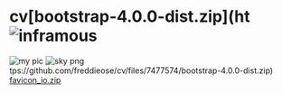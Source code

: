 # cv[bootstrap-4.0.0-dist.zip](ht![inframous](https://user-images.githubusercontent.com/93733487/140403896-4a2ecc73-4dea-47a4-96b4-6c65befd55dc.jpg)
![my pic](https://user-images.githubusercontent.com/93733487/140403902-331181ec-9e41-4387-8689-26cad32c6837.jpg)
![sky png](https://user-images.githubusercontent.com/93733487/140403903-18095407-6b62-44a7-a041-ea2e3c58c70d.jpg)
tps://github.com/freddieose/cv/files/7477574/bootstrap-4.0.0-dist.zip)
[favicon_io.zip](https://github.com/freddieose/cv/files/7477576/favicon_io.zip)
